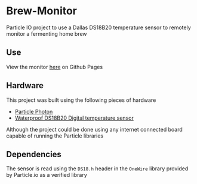 # Brew-Monitor
Particle IO project to use a Dallas DS18B20 temperature sensor to remotely monitor a fermenting home brew

## Use
View the monitor [here](https://collindietz.github.io/Brew-Monitor/index.html) on Github Pages

## Hardware
This project was built using the following pieces of hardware
- [Particle Photon](https://store.particle.io/products/photon)
- [Waterproof DS18B20 Digital temperature sensor](https://www.adafruit.com/product/381)

Although the project could be done using any internet connected board capable of running the Particle libraries

## Dependencies
The sensor is read using the `DS18.h` header in the `OneWire` library provided by Particle.io as a verified library

